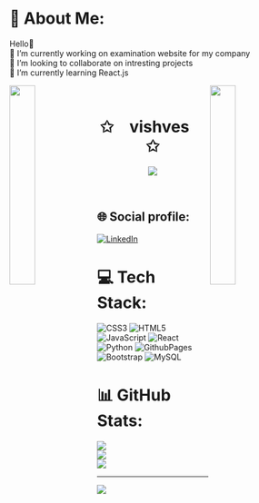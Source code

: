# 💫 About Me:
Hello🙂<br>🔭 I’m currently working on examination website for my company<br>👯 I’m looking to collaborate on intresting projects<br>🌱 I’m currently learning React.js



<img align="left" src="https://user-images.githubusercontent.com/65187002/144930161-2f783401-8d27-4fdf-a2f7-cc0ba32f1f1f.gif" width="30%" style="display:inline;"><img align="right" src="https://user-images.githubusercontent.com/65187002/144930161-2f783401-8d27-4fdf-a2f7-cc0ba32f1f1f.gif" width="30%" style="display:inline;">
<br>
<p align="center">
    <h1 align="center">✩&emsp;vishves&emsp;✩</h1>
</p>
<p align="center">
    <img src="https://readme-typing-svg.herokuapp.com/?lines=Hello;Welcome+to+my+profile!;Have+a+look+around!&font=Fira%20Code&color=%23D62F79&center=true&width=280&height=50">
</p>
<br>

<!-- part 2 -->






## 🌐 Social profile:
[![LinkedIn](https://img.shields.io/badge/LinkedIn-%230077B5.svg?logo=linkedin&logoColor=white)](https://linkedin.com/in/vishvesprabakar) 

# 💻 Tech Stack:
![CSS3](https://img.shields.io/badge/css3-%231572B6.svg?style=flat&logo=css3&logoColor=white) ![HTML5](https://img.shields.io/badge/html5-%23E34F26.svg?style=flat&logo=html5&logoColor=white) ![JavaScript](https://img.shields.io/badge/javascript-%23323330.svg?style=flat&logo=javascript&logoColor=%23F7DF1E) ![React](https://img.shields.io/badge/react-%2320232a.svg?style=flat&logo=react&logoColor=%2361DAFB) ![Python](https://img.shields.io/badge/python-3670A0?style=flat&logo=python&logoColor=ffdd54) ![GithubPages](https://img.shields.io/badge/github%20pages-121013?style=flat&logo=github&logoColor=white) ![Bootstrap](https://img.shields.io/badge/bootstrap-%238511FA.svg?style=flat&logo=bootstrap&logoColor=white) ![MySQL](https://img.shields.io/badge/mysql-%2300000f.svg?style=flat&logo=mysql&logoColor=white)
# 📊 GitHub Stats:
![](https://github-readme-stats.vercel.app/api?username=vishvesprabakar&theme=radical&hide_border=false&include_all_commits=true&count_private=true)<br/>
![](https://github-readme-streak-stats.herokuapp.com/?user=vishvesprabakar&theme=radical&hide_border=false)<br/>
![](https://github-readme-stats.vercel.app/api/top-langs/?username=vishvesprabakar&theme=radical&hide_border=false&include_all_commits=true&count_private=true&layout=compact)

---
[![](https://visitcount.itsvg.in/api?id=vishvesprabakar&icon=5&color=1)](https://visitcount.itsvg.in)
